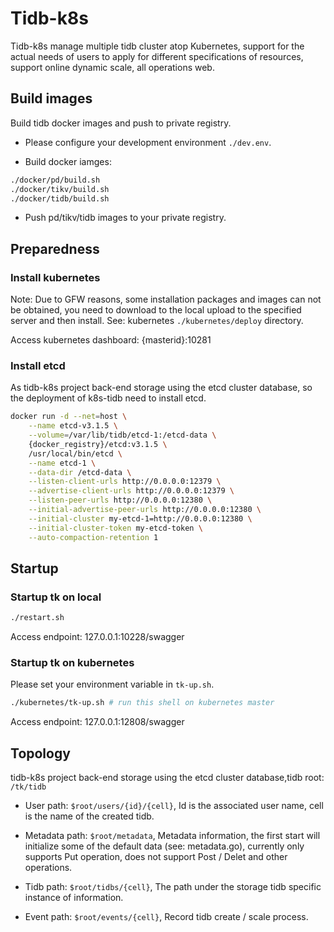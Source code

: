 # Tidb-k8s

Tidb-k8s manage multiple tidb cluster atop Kubernetes, support for the actual needs of users to apply for different specifications of resources, support online dynamic scale, all operations web.

## Build images

Build tidb docker images and push to private registry.

* Please configure your development environment `./dev.env`.

* Build docker iamges:

```bash
./docker/pd/build.sh
./docker/tikv/build.sh
./docker/tidb/build.sh
```

* Push pd/tikv/tidb images to your private registry.

## Preparedness

### Install kubernetes

Note: Due to GFW reasons, some installation packages and images can not be obtained, you need to download to the local upload to the specified server and then install. See: kubernetes `./kubernetes/deploy` directory.

Access kubernetes dashboard: {masterid}:10281

### Install etcd

As tidb-k8s project back-end storage using the etcd cluster database, so the deployment of k8s-tidb need to install etcd.

```bash
docker run -d --net=host \
    --name etcd-v3.1.5 \
    --volume=/var/lib/tidb/etcd-1:/etcd-data \
    {docker_registry}/etcd:v3.1.5 \
    /usr/local/bin/etcd \
    --name etcd-1 \
    --data-dir /etcd-data \
    --listen-client-urls http://0.0.0.0:12379 \
    --advertise-client-urls http://0.0.0.0:12379 \
    --listen-peer-urls http://0.0.0.0:12380 \
    --initial-advertise-peer-urls http://0.0.0.0:12380 \
    --initial-cluster my-etcd-1=http://0.0.0.0:12380 \
    --initial-cluster-token my-etcd-token \
    --auto-compaction-retention 1
```

## Startup

### Startup tk on local

```bash
./restart.sh
```

Access endpoint: 127.0.0.1:10228/swagger

### Startup tk on kubernetes

Please set your environment variable in `tk-up.sh`.

```bash
./kubernetes/tk-up.sh # run this shell on kubernetes master
```

Access endpoint: 127.0.0.1:12808/swagger

## Topology

tidb-k8s project back-end storage using the etcd cluster database,tidb root: `/tk/tidb`

* User path: `$root/users/{id}/{cell}`, Id is the associated user name, cell is the name of the created tidb.

* Metadata path: `$root/metadata`, Metadata information, the first start will initialize some of the default data (see: metadata.go), currently only supports Put operation, does not support Post / Delet and other operations.

* Tidb path: `$root/tidbs/{cell}`, The path under the storage tidb specific instance of information.

* Event path: `$root/events/{cell}`, Record tidb create / scale process.


